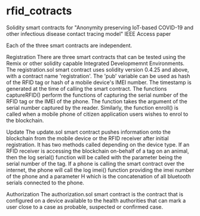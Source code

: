 # rfid_cotracts
Solidity smart contracts for "Anonymity preserving IoT-based COVID-19 and other infectious disease contact tracing model"
IEEE Access paper

Each of the three smart contracts are independent.

Registration
There are three smart contracts that can be tested using the Remix or other solidity capable Integrated Developmemnt Environments.
The registration.sol smart contract uses solidity version 0.4.25 and above, with a contract name 'registration'. The 'pub' variable can be used as hash of the RFID tag or hash of a mobile device's IMEI number. The timestamp is generated at the time of calling the smart contract. The functions captureRFID() perform the functions of capturing the serial number of the RFID tag or the IMEI of the phone. The function takes the argument of the serial number captured by the reader. Similarly, the function  enroll() is called when a mobile phone of citizen application users wishes to enrol to the blockchain.

Update
The update.sol smart contract pushes information onto the blockchain from the mobile device or the RFID receiver after initial registration. It has two methods called depending on the device type. If an RFID receiver is accessing the blockchain on-behalf of a tag on an animal, then the log serial() function will be called with the parameter being the serial number of the tag. If a phone is calling the smart contract over the internet, the phone will call the log imei() function providing the imei number of the phone and a parameter H which is the concatenation of all bluetooth serials connected to the phone. 

Authorization
The authorization.sol smart contract is the contract that is configured on a device available to the health authorities that can mark a user close to a case as probable, suspected or confirmed case. 
